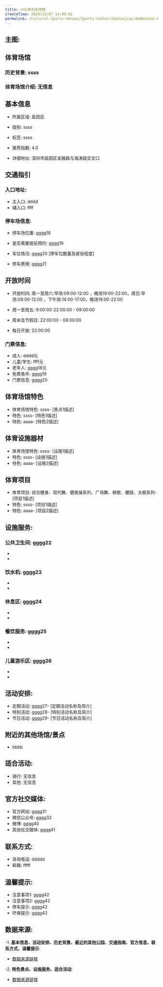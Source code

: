 ```yaml
---
title: 沙头角羽毛球馆
createTime: 2024/12/07 14:09:41
permalink: /Cultural-Sports-Venues/Sports-Center/Shatoujiao-Badminton-Hall/
---
```


## 主图:
<ImageCard
image="https://www.sztyzx.com.cn/public/uploads/images/20240326/2f25e8521cf7b0a61acfd3518543449f.png"
title= "沙头角羽毛球馆"
description= "ssss"
date="2024/12/07"
href="/"
author="sunshang-hl"
/>
## 体育场馆
### 历史背景: ssss
### 体育场馆介绍: 无信息
## 基本信息

- 所属区域: 盐田区

- 级别: ssss

- 标签: ssss

- 推荐指数: 4.0

- 详细地址: 深圳市盐田区金融路与海涛路交叉口

## 交通指引

### 入口地址:
- 主入口: dddd
- 辅入口: ffff
### 停车场信息:
- 停车场位置: gggg18

- 是否需要提前预约: gggg19

- 车位情况: gggg20 [停车位数量及紧张程度]

- 停车费用: gggg21

## 开放时间
- 开放时间:  周一至周六:早场:09:00-12:00 ，晚场19:00-22:00，周日:早场:09:00-12:00 ，下午场:14:00-17:00，晚场19:00-22:00

- 周一至周五: 9:00:00-22:00:00 - 09:00:00
- 周末及节假日: 22:00:00 - 08:00:00
- 每日开放: 22:00:00

### 门票信息:
- 成人: dddd元
- 儿童/学生: ffff元
- 老年人: gggg18元
- 免费条件: gggg19
- 门票信息: gggg20
## 体育场馆特色
- 体育场馆特色: ssss- [景点1描述]
- 特色: ssss- [特色1描述]
- 特色: aaaa- [特色2描述]
## 体育设施器材
- 体育场馆特色: ssss- [设施1描述]
- 特色: ssss- [设施1描述]
- 特色: aaaa- [设施2描述]
## 体育项目
- 体育项目: 综合健身、现代舞、健美操系列、广场舞、秧歌、腰鼓、太极系列- [项目1描述]
- 特色: ssss- [项目1描述]
- 特色: aaaa- [项目2描述]
## 设施服务:
### 公共卫生间: gggg22
- 
- 
### 饮水机: gggg23
- 
- 
### 休息区: gggg24
- 
- 
### 餐饮服务: gggg25
- 
- 
### 儿童游乐区: gggg26
- 
- 
## 活动安排:
- 定期活动: gggg27- [定期活动名称及简介]
- 特别活动: gggg28- [特别活动名称及简介]
- 节日活动: gggg29- [节日活动名称及简介]
## 附近的其他场馆/景点
- bbbb

## 适合活动:
- 骑行: 无信息
- 其他: 无信息

## 官方社交媒体:
- 官方网站: gggg31
- 微信公众号: gggg32
- 微博: gggg40
- 其他社交媒体: gggg41

## 联系方式:
- 咨询电话: ddddd 
- 邮箱: fffff

## 温馨提示:
- 注意事项1: gggg42
- 注意事项2: gggg42
- 停车提示: gggg42
- 环保提示: gggg42

## 数据来源:
-1. **基本信息、活动安排、历史背景、最近的其他公园、交通指南、官方信息、联系方式、温馨提示**:
- [数据来源链接](http://wtl.sz.gov.cn/ggfw/tyl/zytycgylb/index.html)

-2. **特色景点、设施服务、适合活动**:
- [数据来源链接](http://wtl.sz.gov.cn/ggfw/tyl/zytycgylb/index.html)

